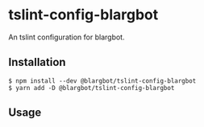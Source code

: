 # tslint-config-blargbot

An tslint configuration for blargbot.

## Installation

```shell
$ npm install --dev @blargbot/tslint-config-blargbot
$ yarn add -D @blargbot/tslint-config-blargbot
```

## Usage
